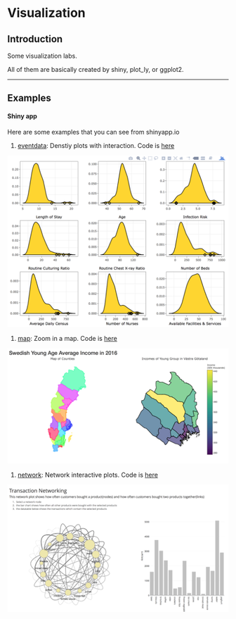 Visualization
================

Introduction
------------

Some visualization labs.

All of them are basically created by shiny, plot\_ly, or ggplot2.

------------------------------------------------------------------------

Examples
--------

#### Shiny app

Here are some examples that you can see from shinyapp.io

1.  [eventdata](https://shihs.shinyapps.io/Special_Task_1/): Denstiy plots with interaction. Code is [here](https://github.com/shihs/Visualization-Course/tree/master/eventdata)

<img src="pic/eventdata.png" width="600" />

1.  [map](https://shihs.shinyapps.io/Special_Task_2/): Zoom in a map. Code is [here](https://github.com/shihs/Visualization-Course/tree/master/map)

<img src="pic/map.png" width="600" />

1.  [network](https://shihs.shinyapps.io/Special_Task_3/): Network interactive plots. Code is [here](https://github.com/shihs/Visualization-Course/tree/master/network)

<img src="pic/network.png" width="600" />
